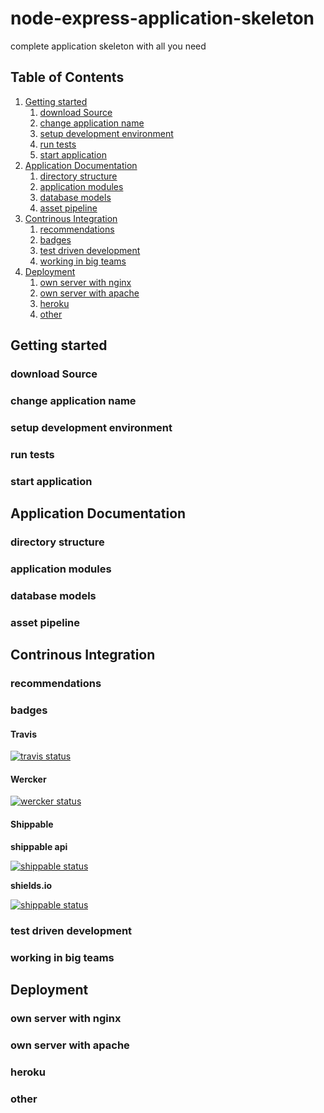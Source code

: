 # node-express-application-skeleton
complete application skeleton with all you need

## Table of Contents

1. [Getting started](#getting-started)
    1. [download Source](#download-source)
    2. [change application name](#change-application-name)
    3. [setup development environment](#setup-development-environment)
    4. [run tests](#run-tests)
    5. [start application](#start-application) 
2. [Application Documentation](#application-documentation)
    1. [directory structure](#directory-structure)
    2. [application modules](#application-modules)
    3. [database models](#database-models)
    4. [asset pipeline](#asset-pipeline)
3. [Contrinous Integration](#contrinous-integration)
    1. [recommendations](#recommendations)
    2. [badges](#badges)
    3. [test driven development](#test-driven-development)
    4. [working in big teams](#working-in-big-teams)
4. [Deployment](#deployment)
    1. [own server with nginx](#own-server-with-nginx)
    2. [own server with apache](#own-server-with-apache)
    3. [heroku](#heroku)
    4. [other](#other)

## Getting started
### download Source
### change application name
### setup development environment
### run tests
### start application

## Application Documentation
### directory structure
### application modules
### database models
### asset pipeline

## Contrinous Integration
### recommendations

### badges

#### Travis
[![travis status](https://travis-ci.org/naxmefy/node-express-application-skeleton.svg?branch=master)](https://travis-ci.org/naxmefy/node-express-application-skeleton)

#### Wercker
[![wercker status](https://app.wercker.com/status/b7db6a5c47ec9ae4a3bd83fc50ae60de/m "wercker status")](https://app.wercker.com/project/bykey/b7db6a5c47ec9ae4a3bd83fc50ae60de)

#### Shippable

**shippable api**

[![shippable status](https://api.shippable.com/projects/56c4a2ef1895ca4474744564/badge/master)](https://app.shippable.com/builds/56c4a2ef1895ca4474744564)

**shields.io**

[![shippable status](https://img.shields.io/shippable/56c4a2ef1895ca4474744564.svg)](https://app.shippable.com/builds/56c4a2ef1895ca4474744564)

### test driven development
### working in big teams

## Deployment
### own server with nginx
### own server with apache
### heroku
### other
